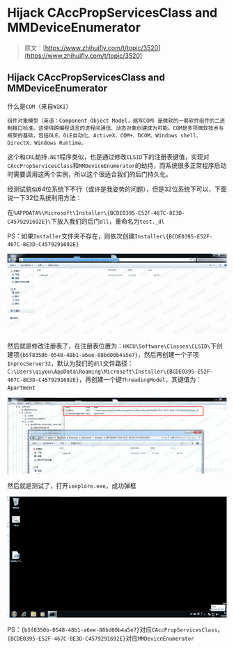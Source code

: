 # Hijack CAccPropServicesClass and MMDeviceEnumerator

> 原文：[https://www.zhihuifly.com/t/topic/3520](https://www.zhihuifly.com/t/topic/3520)

## Hijack CAccPropServicesClass and MMDeviceEnumerator

什么是`COM`（来自`WIKI`）

```
组件对象模型（英语：Component Object Model，缩写COM）是微软的一套软件组件的二进制接口标准。这使得跨编程语言的进程间通信、动态对象创建成为可能。COM是多项微软技术与框架的基础，包括OLE、OLE自动化、ActiveX、COM+、DCOM、Windows shell、DirectX、Windows Runtime。 
```

这个和`CRL`劫持`.NET`程序类似，也是通过修改`CLSID`下的注册表键值，实现对`CAccPropServicesClass`和`MMDeviceEnumerator`的劫持，而系统很多正常程序启动时需要调用这两个实例，所以这个很适合我们的后门持久化。

经测试貌似64位系统下不行（或许是我姿势的问题），但是32位系统下可以，下面说一下32位系统利用方法：

在`%APPDATA%\Microsoft\Installer\{BCDE0395-E52F-467C-8E3D-C4579291692E}\`下放入我们的后门`dll`，重命名为`test._dl`

PS：如果`Installer`文件夹不存在，则依次创建`Installer\{BCDE0395-E52F-467C-8E3D-C4579291692E}`

![image](img/c90b79f56cf3d615834c895fbff84b76.png)

然后就是修改注册表了，在注册表位置为：`HKCU\Software\Classes\CLSID\`下创建项`{b5f8350b-0548-48b1-a6ee-88bd00b4a5e7}`，然后再创建一个子项`InprocServer32`，默认为我们的`dll`文件路径：`C:\Users\qiyou\AppData\Roaming\Microsoft\Installer\{BCDE0395-E52F-467C-8E3D-C4579291692E}`，再创建一个键`ThreadingModel`，其键值为：`Apartment`

![image](img/6babfdac405887a8acd9d486f14fa387.png)

然后就是测试了，打开`iexplore.exe`，成功弹框

![image](img/61984e045839cbe017cf7bce2935421a.png)

PS：`{b5f8350b-0548-48b1-a6ee-88bd00b4a5e7}`对应`CAccPropServicesClass`，`{BCDE0395-E52F-467C-8E3D-C4579291692E}`对应`MMDeviceEnumerator`